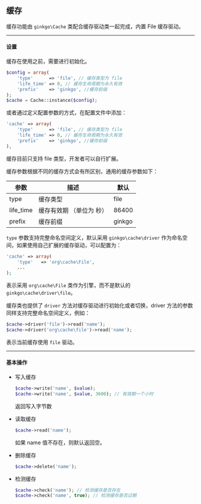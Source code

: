 ## 缓存

缓存功能由 `ginkgo\Cache` 类配合缓存驱动类一起完成，内置 File 缓存驱动。

----------

#### 设置

缓存在使用之前，需要进行初始化。

``` php
$config = array(
    'type'      => 'file', // 缓存类型为 file
    'life_time' => 0, // 缓存生命周期为永久有效
    'prefix'    => 'ginkgo', //缓存前缀
);
$cache = Cache::instance($config);
```

或者通过定义配置参数的方式，在配置文件中添加：

``` php
'cache' => array(
    'type'      => 'file', // 缓存类型为 file
    'life_time' => 0, // 缓存生命周期为永久有效
    'prefix'    => 'ginkgo', //缓存前缀
),
```

缓存目前只支持 file 类型，开发者可以自行扩展。

缓存参数根据不同的缓存方式会有所区别，通用的缓存参数如下：

| 参数 | 描述 | 默认 |
| - | - | - |
| type | 缓存类型 | file |
| life_time | 缓存有效期 （单位为 秒） | 86400 |
| prefix | 缓存前缀 | ginkgo |


`type` 参数支持完整命名空间定义，默认采用 `ginkgo\cache\driver` 作为命名空间，如果使用自己扩展的缓存驱动，可以配置为：

``` php
'cache' => array(
    'type'   => 'org\cache\File',
    ...
);
```

表示采用 `org\cache\File` 类作为引擎，而不是默认的 `ginkgo\cache\driver\file`。

缓存类也提供了 `driver` 方法对缓存驱动进行初始化或者切换，driver 方法的参数同样支持完整命名空间定义，例如：

``` php
$cache->driver('file')->read('name');
$cache->driver('org\cache\file')->read('name');
```

表示当前缓存使用 `file` 驱动。

----------

#### 基本操作

* 写入缓存

    ``` php
    $cache->write('name', $value);
    $cache->write('name', $value, 3600); // 有效期一个小时
    ```

    返回写入字节数

* 读取缓存

    ``` php
    $cache->read('name');
    ```

    如果 name 值不存在，则默认返回空。

* 删除缓存

    ``` php
    $cache->delete('name');
    ```

* 检测缓存

    ``` php
    $cache->check('name'); // 检测缓存是否存在
    $cache->check('name', true); // 检测缓存是否过期
    ```
    